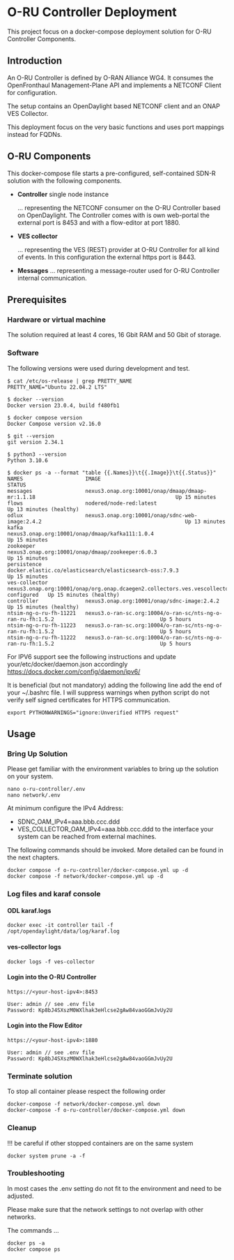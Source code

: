 # O-RU Controller Deployment

This project focus on a docker-compose deployment solution for O-RU Controller Components.

## Introduction

An O-RU Controller is defined by O-RAN Alliance WG4. It consumes the OpenFronthaul 
Management-Plane API and implements a NETCONF Client for configuration.

The setup contains an OpenDaylight based NETCONF client and an ONAP VES Collector.

This deployment focus on the very basic functions and uses port mappings instead for FQDNs. 

## O-RU Components

This docker-compose file starts a pre-configured, self-contained SDN-R solution
with the following components.


  * **Controller** single node instance

    ... representing the NETCONF consumer on the O-RU Controller based on
    OpenDaylight.
    The Controller comes with is own web-portal the external port is 8453 and
    with a flow-editor at port 1880.

  * **VES collector**

    ... representing the VES (REST) provider at O-RU Controller for all kind of events. In this configuration the external https port is 8443.

  * **Messages**
    ... representing a message-router used for O-RU Controller internal communication.

## Prerequisites

### Hardware or virtual machine

The solution required at least 4 cores, 16 Gbit RAM and 50 Gbit of storage. 


### Software

The following versions were used during development and test. 

```
$ cat /etc/os-release | grep PRETTY_NAME
PRETTY_NAME="Ubuntu 22.04.2 LTS"

$ docker --version
Docker version 23.0.4, build f480fb1

$ docker compose version
Docker Compose version v2.16.0

$ git --version
git version 2.34.1

$ python3 --version
Python 3.10.6

$ docker ps -a --format "table {{.Names}}\t{{.Image}}\t{{.Status}}"
NAMES                    IMAGE                                                                                        STATUS
messages                 nexus3.onap.org:10001/onap/dmaap/dmaap-mr:1.1.18                                             Up 15 minutes
flows                    nodered/node-red:latest                                                                      Up 13 minutes (healthy)
odlux                    nexus3.onap.org:10001/onap/sdnc-web-image:2.4.2                                              Up 13 minutes
kafka                    nexus3.onap.org:10001/onap/dmaap/kafka111:1.0.4                                              Up 15 minutes
zookeeper                nexus3.onap.org:10001/onap/dmaap/zookeeper:6.0.3                                             Up 15 minutes
persistence              docker.elastic.co/elasticsearch/elasticsearch-oss:7.9.3                                      Up 15 minutes
ves-collector            nexus3.onap.org:10001/onap/org.onap.dcaegen2.collectors.ves.vescollector:1.10.1-configured   Up 15 minutes (healthy)
controller               nexus3.onap.org:10001/onap/sdnc-image:2.4.2                                                  Up 15 minutes (healthy)
ntsim-ng-o-ru-fh-11221   nexus3.o-ran-sc.org:10004/o-ran-sc/nts-ng-o-ran-ru-fh:1.5.2                                  Up 5 hours
ntsim-ng-o-ru-fh-11223   nexus3.o-ran-sc.org:10004/o-ran-sc/nts-ng-o-ran-ru-fh:1.5.2                                  Up 5 hours
ntsim-ng-o-ru-fh-11222   nexus3.o-ran-sc.org:10004/o-ran-sc/nts-ng-o-ran-ru-fh:1.5.2                                  Up 5 hours

```
For IPV6 support see the following instructions and update your/etc/docker/daemon.json accordingly
https://docs.docker.com/config/daemon/ipv6/

It is beneficial (but not mandatory) adding the following line add the
end of your ~/.bashrc file. I will suppress warnings when python script
do not verify self signed certificates for HTTPS communication.

```
export PYTHONWARNINGS="ignore:Unverified HTTPS request"
```


## Usage

### Bring Up Solution

Please get familiar with the environment variables to bring up the solution
on your system.

```
nano o-ru-controller/.env
nano network/.env
```
At minimum configure the IPv4 Address:
* SDNC_OAM_IPv4=aaa.bbb.ccc.ddd
* VES_COLLECTOR_OAM_IPv4=aaa.bbb.ccc.ddd
to the interface your system can be reached from external machines. 

The following commands should be invoked. More detailed can be found in the
next chapters.

```
docker compose -f o-ru-controller/docker-compose.yml up -d
docker compose -f network/docker-compose.yml up -d
```

### Log files and karaf console

#### ODL karaf.logs

```
docker exec -it controller tail -f /opt/opendaylight/data/log/karaf.log
```

#### ves-collector logs

```
docker logs -f ves-collector
```


#### Login into the O-RU Controller

    https://<your-host-ipv4>:8453

    User: admin // see .env file
    Password: Kp8bJ4SXszM0WXlhak3eHlcse2gAw84vaoGGmJvUy2U

#### Login into the Flow Editor

    https://<your-host-ipv4>:1880

    User: admin // see .env file
    Password: Kp8bJ4SXszM0WXlhak3eHlcse2gAw84vaoGGmJvUy2U

### Terminate solution

To stop all container please respect the following order

```
docker-compose -f network/docker-compose.yml down
docker-compose -f o-ru-controller/docker-compose.yml down
```

### Cleanup

!!! be careful if other stopped containers are on the same system
```
docker system prune -a -f
```

### Troubleshooting

In most cases the .env setting do not fit to the environment and need to be
adjusted.

Please make sure that the network settings to not overlap with other networks.

The commands ...
```
docker ps -a
docker compose ps
